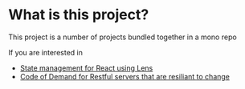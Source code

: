 # What is this project?

This project is a number of projects bundled together in a mono repo

If you are interested in
* [State management for React using Lens](modules/lens/README.md)
* [Code of Demand for Restful servers that are resiliant to change](modules/codeondemand/README.md)

